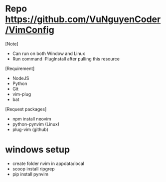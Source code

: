 # Repo https://github.com/VuNguyenCoder/VimConfig
[Note]
- Can run on both Window and Linux
- Run command :PlugInstall after pulling this resource

[Requirement]
- NodeJS
- Python
- Git
- vim-plug
- bat

[Request packages]
- npm install neovim
- python-pynvim (Linux)
- plug-vim (github)

# windows setup
- create folder nvim in appdata/local
- scoop install ripgrep
- pip install pynvim
